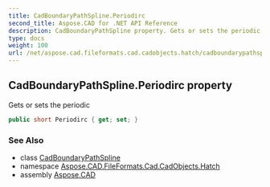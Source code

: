 ```yaml
---
title: CadBoundaryPathSpline.Periodirc
second_title: Aspose.CAD for .NET API Reference
description: CadBoundaryPathSpline property. Gets or sets the periodic
type: docs
weight: 100
url: /net/aspose.cad.fileformats.cad.cadobjects.hatch/cadboundarypathspline/periodirc/
---
```

## CadBoundaryPathSpline.Periodirc property

Gets or sets the periodic

```csharp
public short Periodirc { get; set; }
```

### See Also

* class [CadBoundaryPathSpline](../)
* namespace [Aspose.CAD.FileFormats.Cad.CadObjects.Hatch](../../cadboundarypathspline/)
* assembly [Aspose.CAD](../../../)


